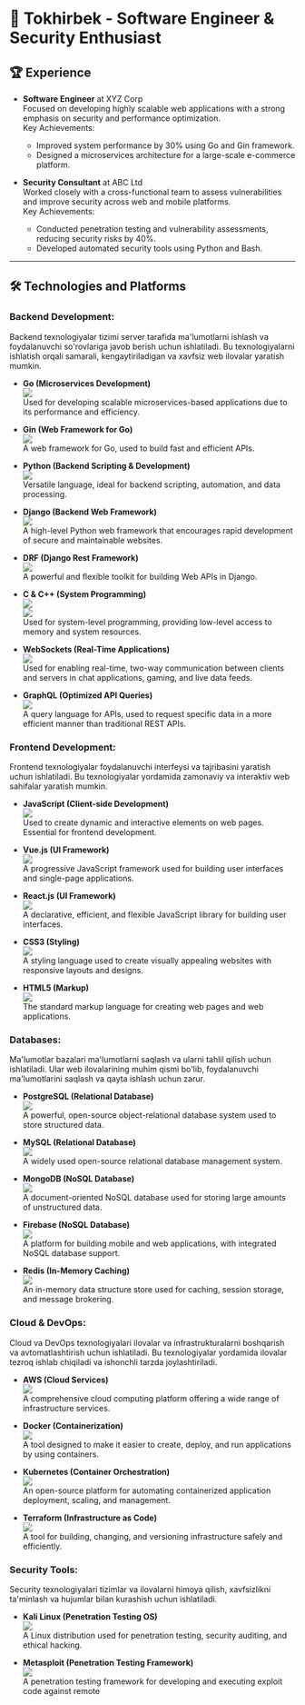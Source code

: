 # 🚀 Tokhirbek - Software Engineer & Security Enthusiast

## 🏆 Experience

- **Software Engineer** at XYZ Corp  
  Focused on developing highly scalable web applications with a strong emphasis on security and performance optimization.  
  Key Achievements: 
  - Improved system performance by 30% using Go and Gin framework.  
  - Designed a microservices architecture for a large-scale e-commerce platform.

- **Security Consultant** at ABC Ltd  
  Worked closely with a cross-functional team to assess vulnerabilities and improve security across web and mobile platforms.  
  Key Achievements: 
  - Conducted penetration testing and vulnerability assessments, reducing security risks by 40%.  
  - Developed automated security tools using Python and Bash.

---

## 🛠 Technologies and Platforms

### Backend Development:
Backend texnologiyalar tizimi server tarafida ma'lumotlarni ishlash va foydalanuvchi so'rovlariga javob berish uchun ishlatiladi. Bu texnologiyalarni ishlatish orqali samarali, kengaytiriladigan va xavfsiz web ilovalar yaratish mumkin.

- **Go (Microservices Development)**  
  <img src="https://img.shields.io/badge/Go-00ADD8?style=for-the-badge&logo=go&logoColor=white"/>  
  Used for developing scalable microservices-based applications due to its performance and efficiency.

- **Gin (Web Framework for Go)**  
  <img src="https://img.shields.io/badge/Gin_Gonic-00ADD8?style=for-the-badge&logo=go&logoColor=white"/>  
  A web framework for Go, used to build fast and efficient APIs.

- **Python (Backend Scripting & Development)**  
  <img src="https://img.shields.io/badge/Python-3776AB?style=for-the-badge&logo=python&logoColor=white"/>  
  Versatile language, ideal for backend scripting, automation, and data processing.

- **Django (Backend Web Framework)**  
  <img src="https://img.shields.io/badge/Django-092E20?style=for-the-badge&logo=django&logoColor=white"/>  
  A high-level Python web framework that encourages rapid development of secure and maintainable websites.

- **DRF (Django Rest Framework)**  
  <img src="https://img.shields.io/badge/DRF-red?style=for-the-badge&logo=django&logoColor=white"/>  
  A powerful and flexible toolkit for building Web APIs in Django.

- **C & C++ (System Programming)**  
  <img src="https://img.shields.io/badge/C-00599C?style=for-the-badge&logo=c&logoColor=white"/>  
  <img src="https://img.shields.io/badge/C%2B%2B-00599C?style=for-the-badge&logo=cplusplus&logoColor=white"/>  
  Used for system-level programming, providing low-level access to memory and system resources.

- **WebSockets (Real-Time Applications)**  
  <img src="https://img.shields.io/badge/WebSocket-2E86C1?style=for-the-badge&logo=websocket&logoColor=white"/>  
  Used for enabling real-time, two-way communication between clients and servers in chat applications, gaming, and live data feeds.

- **GraphQL (Optimized API Queries)**  
  <img src="https://img.shields.io/badge/GraphQL-E10098?style=for-the-badge&logo=graphql&logoColor=white"/>  
  A query language for APIs, used to request specific data in a more efficient manner than traditional REST APIs.

### Frontend Development:
Frontend texnologiyalar foydalanuvchi interfeysi va tajribasini yaratish uchun ishlatiladi. Bu texnologiyalar yordamida zamonaviy va interaktiv web sahifalar yaratish mumkin.

- **JavaScript (Client-side Development)**  
  <img src="https://img.shields.io/badge/JavaScript-F7DF1E?style=for-the-badge&logo=javascript&logoColor=black"/>  
  Used to create dynamic and interactive elements on web pages. Essential for frontend development.

- **Vue.js (UI Framework)**  
  <img src="https://img.shields.io/badge/Vue.js-4FC08D?style=for-the-badge&logo=vue.js&logoColor=white"/>  
  A progressive JavaScript framework used for building user interfaces and single-page applications.

- **React.js (UI Framework)**  
  <img src="https://img.shields.io/badge/React-61DAFB?style=for-the-badge&logo=react&logoColor=black"/>  
  A declarative, efficient, and flexible JavaScript library for building user interfaces.

- **CSS3 (Styling)**  
  <img src="https://img.shields.io/badge/CSS3-1572B6?style=for-the-badge&logo=css3&logoColor=white"/>  
  A styling language used to create visually appealing websites with responsive layouts and designs.

- **HTML5 (Markup)**  
  <img src="https://img.shields.io/badge/HTML5-E34F26?style=for-the-badge&logo=html5&logoColor=white"/>  
  The standard markup language for creating web pages and web applications.

### Databases:
Ma'lumotlar bazalari ma'lumotlarni saqlash va ularni tahlil qilish uchun ishlatiladi. Ular web ilovalarining muhim qismi bo'lib, foydalanuvchi ma'lumotlarini saqlash va qayta ishlash uchun zarur.

- **PostgreSQL (Relational Database)**  
  <img src="https://img.shields.io/badge/PostgreSQL-336791?style=for-the-badge&logo=postgresql&logoColor=white"/>  
  A powerful, open-source object-relational database system used to store structured data.

- **MySQL (Relational Database)**  
  <img src="https://img.shields.io/badge/MySQL-4479A1?style=for-the-badge&logo=mysql&logoColor=white"/>  
  A widely used open-source relational database management system.

- **MongoDB (NoSQL Database)**  
  <img src="https://img.shields.io/badge/MongoDB-47A248?style=for-the-badge&logo=mongodb&logoColor=white"/>  
  A document-oriented NoSQL database used for storing large amounts of unstructured data.

- **Firebase (NoSQL Database)**  
  <img src="https://img.shields.io/badge/Firebase-FFCB2F?style=for-the-badge&logo=firebase&logoColor=white"/>  
  A platform for building mobile and web applications, with integrated NoSQL database support.

- **Redis (In-Memory Caching)**  
  <img src="https://img.shields.io/badge/Redis-DC382D?style=for-the-badge&logo=redis&logoColor=white"/>  
  An in-memory data structure store used for caching, session storage, and message brokering.

### Cloud & DevOps:
Cloud va DevOps texnologiyalari ilovalar va infrastrukturalarni boshqarish va avtomatlashtirish uchun ishlatiladi. Bu texnologiyalar yordamida ilovalar tezroq ishlab chiqiladi va ishonchli tarzda joylashtiriladi.

- **AWS (Cloud Services)**  
  <img src="https://img.shields.io/badge/Amazon_AWS-232F3E?style=for-the-badge&logo=amazonaws&logoColor=white"/>  
  A comprehensive cloud computing platform offering a wide range of infrastructure services.

- **Docker (Containerization)**  
  <img src="https://img.shields.io/badge/Docker-2496ED?style=for-the-badge&logo=docker&logoColor=white"/>  
  A tool designed to make it easier to create, deploy, and run applications by using containers.

- **Kubernetes (Container Orchestration)**  
  <img src="https://img.shields.io/badge/Kubernetes-326CE5?style=for-the-badge&logo=kubernetes&logoColor=white"/>  
  An open-source platform for automating containerized application deployment, scaling, and management.

- **Terraform (Infrastructure as Code)**  
  <img src="https://img.shields.io/badge/Terraform-7B42BC?style=for-the-badge&logo=terraform&logoColor=white"/>  
  A tool for building, changing, and versioning infrastructure safely and efficiently.

### Security Tools:
Security texnologiyalari tizimlar va ilovalarni himoya qilish, xavfsizlikni ta'minlash va hujumlar bilan kurashish uchun ishlatiladi.

- **Kali Linux (Penetration Testing OS)**  
  <img src="https://img.shields.io/badge/Kali_Linux-557C94?style=for-the-badge&logo=kali&logoColor=white"/>  
  A Linux distribution used for penetration testing, security auditing, and ethical hacking.

- **Metasploit (Penetration Testing Framework)**  
  <img src="https://img.shields.io/badge/Metasploit-FF0000?style=for-the-badge&logo=metasploit&logoColor=white"/>  
  A penetration testing framework for developing and executing exploit code against remote
